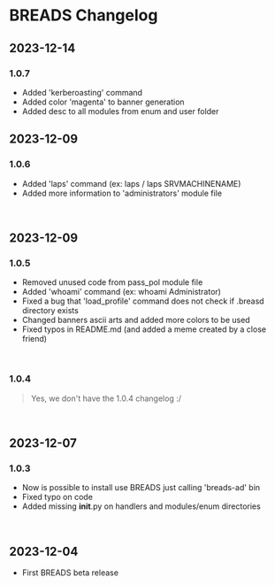 # BREADS Changelog

## 2023-12-14
### 1.0.7
- Added 'kerberoasting' command
- Added color 'magenta' to banner generation
- Added desc to all modules from enum and user folder

## 2023-12-09
### 1.0.6
- Added 'laps' command (ex: laps / laps SRVMACHINENAME)
- Added more information to 'administrators' module file

<br>

## 2023-12-09
### 1.0.5
- Removed unused code from pass_pol module file
- Added 'whoami' command (ex: whoami Administrator)
- Fixed a bug that 'load_profile' command does not check if .breasd directory exists
- Changed banners ascii arts and added more colors to be used
- Fixed typos in README.md (and added a meme created by a close friend)

<br>

### 1.0.4
> Yes, we don't have the 1.0.4 changelog :/

<br>

## 2023-12-07
### 1.0.3
- Now is possible to install use BREADS just calling 'breads-ad' bin
- Fixed typo on code
- Added missing __init__.py on handlers and modules/enum directories

<br>

## 2023-12-04
- First BREADS beta release
